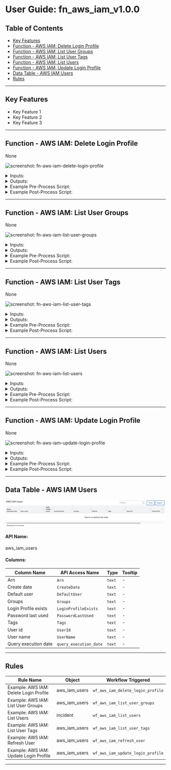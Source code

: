 <!--
  This User README.md is generated by running:
  "resilient-circuits docgen -p fn_aws_iam --only-user-guide"

  It is best edited using a Text Editor with a Markdown Previewer. VS Code
  is a good example. Checkout https://guides.github.com/features/mastering-markdown/
  for tips on writing with Markdown

  If you make manual edits and run docgen again, a .bak file will be created

  Store any screenshots in the "doc/screenshots" directory and reference them like:
  ![screenshot: screenshot_1](./screenshots/screenshot_1.png)
-->

# **User Guide:** fn_aws_iam_v1.0.0

## Table of Contents
- [Key Features](#key-features)
- [Function - AWS IAM: Delete Login Profile](#function---aws-iam-delete-login-profile)
- [Function - AWS IAM: List User Groups](#function---aws-iam-list-user-groups)
- [Function - AWS IAM: List User Tags](#function---aws-iam-list-user-tags)
- [Function - AWS IAM: List Users](#function---aws-iam-list-users)
- [Function - AWS IAM: Update Login Profile](#function---aws-iam-update-login-profile)
- [Data Table - AWS IAM Users](#data-table---aws-iam-users)
- [Rules](#rules)

---

## Key Features
<!--
  List the Key Features of the Integration
-->
* Key Feature 1
* Key Feature 2
* Key Feature 3

---

## Function - AWS IAM: Delete Login Profile
None

 ![screenshot: fn-aws-iam-delete-login-profile ](./screenshots/fn-aws-iam-delete-login-profile.png)

<details><summary>Inputs:</summary>
<p>

| Name | Type | Required | Example | Tooltip |
| ---- | :--: | :------: | ------- | ------- |
| `aws_iam_user_name` | `text` | No | `-` | - |

</p>
</details>

<details><summary>Outputs:</summary>
<p>

```python
results = {
    # TODO: Copy and paste an example of the Function Output within this code block.
    # To see view the output of a Function, run resilient-circuits in DEBUG mode and invoke the Function. 
    # The Function results will be printed in the logs: "resilient-circuits run --loglevel=DEBUG"
}
```

</p>
</details>

<details><summary>Example Pre-Process Script:</summary>
<p>

```python
inputs.aws_iam_user_name = row.UserName
```

</p>
</details>

<details><summary>Example Post-Process Script:</summary>
<p>

```python
##  AWS IAM - fn_aws_iam_delete_login_profile script ##
# Example result:
"""
OK
Result: {
         'version': '1.0', 'success': True, 'reason': None,
         'content': 'NoSuchEntity', 'raw': '"NoSuchEntity"',
         'inputs': {'aws_iam_user_name': 'iam_test_User'},
         'metrics': {'version': '1.0', 'package': 'fn-aws-iam', 'package_version': '1.0.0',
                     'host': 'myhost.ie.ibm.com', 'execution_time_ms': 9170, 'timestamp': '2019-11-18 16:24:17'
                     }
}
NosuchEntity
Result: {
         'version': '1.0', 'success': True, 'reason': None,
         'content': 'OK', 'raw': '"OK"',
         'inputs': {'aws_iam_user_name': 'iam_test_User'},
         'metrics': {'version': '1.0', 'package': 'fn-aws-iam', 'package_version': '1.0.0',
                     'host': 'myhost.ie.ibm.com', 'execution_time_ms': 9170, 'timestamp': '2019-11-18 16:24:17'
                     }
}
"""
#  Globals
# List of fields in datatable fn_aws_iam_delete_login_profile  script
DATA_TBL_FIELDS = ["Groups"]
FN_NAME = "fn_aws_iam_delete_login_profile"
WF_NAME = "Delete Login Profile"
# Processing
CONTENT = results.content
INPUTS = results.inputs
QUERY_EXECUTION_DATE = results["metrics"]["timestamp"]
note_text = ''

def main():
    note_text = ''
    if CONTENT is not None:
        if CONTENT == "OK":
            note_text = "AWS IAM Integration: : Workflow <b>{0}</b>: Login profile deleted for user <b>{1}</b> for " \
                        "Resilient function <b>{2}</b>".format(WF_NAME, INPUTS["aws_iam_user_name"], FN_NAME)
            row.LoginProfileExists = "NO"
        elif CONTENT == "NoSuchEntity":
            note_text = "AWS IAM Integration: : Workflow <b>{0}</b>: Login profile does not exist for user <b>{1}</b> for " \
                        "Resilient function <b>{2}</b>".format(WF_NAME, INPUTS["aws_iam_user_name"], FN_NAME)
            row.LoginProfileExists = "NO"
    else:
        note_text += "AWS IAM Integration: There were <b>no</b> results returned for Resilient function <b>{0}</b>"\
            .format(FN_NAME)

    incident.addNote(helper.createRichText(note_text))
if __name__ == "__main__":
    main()
```

</p>
</details>

---
## Function - AWS IAM: List User Groups
None

 ![screenshot: fn-aws-iam-list-user-groups ](./screenshots/fn-aws-iam-list-user-groups.png)

<details><summary>Inputs:</summary>
<p>

| Name | Type | Required | Example | Tooltip |
| ---- | :--: | :------: | ------- | ------- |
| `aws_iam_user_name` | `text` | No | `-` | - |

</p>
</details>

<details><summary>Outputs:</summary>
<p>

```python
results = {
    # TODO: Copy and paste an example of the Function Output within this code block.
    # To see view the output of a Function, run resilient-circuits in DEBUG mode and invoke the Function. 
    # The Function results will be printed in the logs: "resilient-circuits run --loglevel=DEBUG"
}
```

</p>
</details>

<details><summary>Example Pre-Process Script:</summary>
<p>

```python
inputs.aws_iam_user_name = row.UserName
```

</p>
</details>

<details><summary>Example Post-Process Script:</summary>
<p>

```python
##  AWS IAM - fn_aws_iam_list_user_groups script ##
# Example result:
"""
Result: {
         'version': '1.0', 'success': True, 'reason': None,
         'content': [{'Path': '/', 'GroupName': 'system-admins', 'GroupId': 'AGPAJUCG3BHM64OGVGCBG',
                      'Arn': 'arn:aws:iam::834299573936:group/system-admins', 'CreateDate': '2017-05-29 20:37:53'}],
                      'raw': '[{"Path": "/", "GroupName": "system-admins", "GroupId": "AGPAJUCG3BHM64OGVGCBG",
                      "Arn": "arn:aws:iam::834299573936:group/system-admins", "CreateDate": "2017-05-29 20:37:53"
                      }
                    ]',
         'inputs': {'aws_iam_user_name': 'iam_test_User'},
         'metrics': {'version': '1.0', 'package': 'fn-aws-iam', 'package_version': '1.0.0', 'host': 'myhost.ibm.com',
                     'execution_time_ms': 1070, 'timestamp': '2019-11-18 10:19:19'
                     }
}
"""
#  Globals
# List of fields in datatable fn_sep_get_command_status script
DATA_TBL_FIELDS = ["Groups"]
FN_NAME = "fn_aws_iam_list_user_groups"
WF_NAME = "List User Groups"
# Processing
CONTENT = results.content
QUERY_EXECUTION_DATE = results["metrics"]["timestamp"]
note_text = ''

def main():
    note_text = ''
    if CONTENT is not None:
        note_text = "AWS IAM Integration: There were <b>{0}</b> results returned for Resilient function " \
                   "<b>{1}</b>".format(len(CONTENT), FN_NAME)
        groups = []
        for g in range(len(CONTENT)):
            if CONTENT[g]["GroupName"] is not None:
                groups.append(CONTENT[g]["GroupName"])
        row.Groups = ",".join(groups)
    else:
        note_text += "AWS IAM Integration: There were <b>no</b> results returned for Resilient function <b>{0}</b>"\
            .format(FN_NAME)

    incident.addNote(helper.createRichText(note_text))
if __name__ == "__main__":
    main()
```

</p>
</details>

---
## Function - AWS IAM: List User Tags
None

 ![screenshot: fn-aws-iam-list-user-tags ](./screenshots/fn-aws-iam-list-user-tags.png)

<details><summary>Inputs:</summary>
<p>

| Name | Type | Required | Example | Tooltip |
| ---- | :--: | :------: | ------- | ------- |
| `aws_iam_user_name` | `text` | No | `-` | - |

</p>
</details>

<details><summary>Outputs:</summary>
<p>

```python
results = {
    # TODO: Copy and paste an example of the Function Output within this code block.
    # To see view the output of a Function, run resilient-circuits in DEBUG mode and invoke the Function. 
    # The Function results will be printed in the logs: "resilient-circuits run --loglevel=DEBUG"
}
```

</p>
</details>

<details><summary>Example Pre-Process Script:</summary>
<p>

```python
inputs.aws_iam_user_name = row.UserName
```

</p>
</details>

<details><summary>Example Post-Process Script:</summary>
<p>

```python
##  AWS IAM - fn_aws_iam_list_user_tags script ##
# Example result:
"""
Result: {
          'version': '1.0', 'success': True, 'reason': None,
          'content': [{'Key': 'Test_tag1', 'Value': 'A test TAG'},
                      {'Key': 'Tes Tag2', 'Value': 'Another test tag'}],
          'raw': '[{"Key": "Test_tag1", "Value": "A test TAG"}, {"Key": "Tes Tag2", "Value": "Another test tag"}]',
          'inputs': {'aws_iam_user_name': 'iam_johnpren_test_User'},
          'metrics': {'version': '1.0', 'package': 'fn-aws-iam', 'package_version': '1.0.0', 'host': 'myhost.ie.ibm.com',
                      'execution_time_ms': 1009, 'timestamp': '2019-11-18 12:19:06'
                     }
}
"""
import re
#  Globals
# List of fields in datatable fn_aws_iam_list_user_tags script
DATA_TBL_FIELDS = ["Groups"]
FN_NAME = "fn_aws_iam_list_user_tags"
WF_NAME = "List User Tags"
# Processing
CONTENT = results.content
QUERY_EXECUTION_DATE = results["metrics"]["timestamp"]
note_text = ''

def check_add_quotes(tag_name):
    # Using regex 
    # If spaces in tag name add quotes
    if re.search(r"\s", tag_name):
        return "'"+tag_name+"'"
    else:
        return tag_name

def main():
    note_text = ''
    if CONTENT is not None:
        note_text = "AWS IAM Integration: There were <b>{0}</b> results returned for Resilient function " \
                   "<b>{1}</b>".format(len(CONTENT), FN_NAME)
        tags = []
        for t in range(len(CONTENT)):
            if CONTENT[t]["Key"] is not None:
                tags.append(CONTENT[t]["Key"])
        row.Tags = ','.join(check_add_quotes(t) for t in tags)
    else:
        note_text += "AWS IAM Integration: There were <b>no</b> results returned for Resilient function <b>{0}</b>"\
            .format(FN_NAME)

    incident.addNote(helper.createRichText(note_text))
if __name__ == "__main__":
    main()
```

</p>
</details>

---
## Function - AWS IAM: List Users
None

 ![screenshot: fn-aws-iam-list-users ](./screenshots/fn-aws-iam-list-users.png)

<details><summary>Inputs:</summary>
<p>

| Name | Type | Required | Example | Tooltip |
| ---- | :--: | :------: | ------- | ------- |
| `aws_iam_user_name` | `text` | No | `-` | - |

</p>
</details>

<details><summary>Outputs:</summary>
<p>

```python
results = {
    # TODO: Copy and paste an example of the Function Output within this code block.
    # To see view the output of a Function, run resilient-circuits in DEBUG mode and invoke the Function. 
    # The Function results will be printed in the logs: "resilient-circuits run --loglevel=DEBUG"
}
```

</p>
</details>

<details><summary>Example Pre-Process Script:</summary>
<p>

```python
note_text = "AWS IAM Integration: There were <b>{0}</b> results returned for Resilient function "
incident.addNote(helper.createRichText(note_text))
```

</p>
</details>

<details><summary>Example Post-Process Script:</summary>
<p>

```python
##  AWS IAM - fn_aws_iam_list_users script ##
# Example result:
"""
Result: {
            'version': '1.0', 'success': True, 'reason': None,
            'content': [{'Path': '/', 'UserName': 'iam_test_User', 'UserId': 'AIDA4EQBBG2YDOLTU6QSM',
                         'Arn': 'arn:aws:iam::123456789123:user/iam_test_User', 'CreateDate': '2019-11-05 15:54:43'},
                        {'Path': '/', 'UserName': 'iam_test_User_2', 'UserId': 'AIDA4EQBBG2YGZOQXT2JB',
                         'Arn': 'arn:aws:iam::123456789123:user/iam_test_User_2',
                         'CreateDate': '2019-10-31 16:23:07', 'PasswordLastUsed': '2019-11-12 10:55:42'}
                       ],
            'raw': '[{"Path": "/", "UserName": "iam_test_User", "UserId": "AIDA4EQBBG2YDOLTU6QSM", "Arn": "arn:aws:iam::834299573936:user/iam_test_User", "CreateDate": "2019-11-05 15:54:43"}, {"Path": "/", "UserName": "iam_test_User_2", "UserId": "AIDA4EQBBG2YGZOQXT2JB", "Arn": "arn:aws:iam::834299573936:user/iam_test_User_2", "CreateDate": "2019-10-31 16:23:07"}]',
            'inputs': {},
            'metrics': {'version': '1.0', 'package': 'fn-aws-iam', 'package_version': '1.0.0',
                        'host': 'myhost.ibm.com', 'execution_time_ms': 7951,
                        'timestamp': '2019-11-14 13:48:30'
                       }
}

"""
#  Globals
# List of fields in datatable fn_aws_iam_list_users script
DATA_TBL_FIELDS = ["query_execution_time", "UserName", "UserId", "Arn", "DefaultUser", "CreateDate", "LoginProfileExists", "PasswordLastUsed"]
FN_NAME = "fn_aws_iam_list_users"
WF_NAME = "List Users"
# Processing
CONTENT = results.content
QUERY_EXECUTION_DATE = results["metrics"]["timestamp"]
note_text = ''


def main():
    note_text = ''
    if CONTENT is not None:
        note_text = "AWS IAM Integration: There were <b>{0}</b> results returned for Resilient function " \
                   "<b>{1}</b>".format(len(CONTENT), FN_NAME)
        for u in range(len(CONTENT)):
            newrow = incident.addRow("aws_iam_users")
            newrow.query_execution_date = QUERY_EXECUTION_DATE
            for f in DATA_TBL_FIELDS:
                if CONTENT[u][f] is not None:
                    if isinstance(CONTENT[u][f], unicode) or isinstance(CONTENT[u][f], int) \
                            or isinstance(CONTENT[u][f], long) or len(CONTENT[u][f]) == 0:
                        if f == "DefaultUser" and not CONTENT[u][f]:
                            pass
                        else:
                          newrow[f] = CONTENT[u][f]
                    else:
                        newrow[f] = ','.join(CONTENT[u][f])
    else:
        note_text += "AWS IAM Integration: There were <b>no</b> results returned for Resilient function <b>{0}</b>"\
            .format(FN_NAME)

    incident.addNote(helper.createRichText(note_text))
if __name__ == "__main__":
    main()
```

</p>
</details>

---
## Function - AWS IAM: Update Login Profile
None

 ![screenshot: fn-aws-iam-update-login-profile ](./screenshots/fn-aws-iam-update-login-profile.png)

<details><summary>Inputs:</summary>
<p>

| Name | Type | Required | Example | Tooltip |
| ---- | :--: | :------: | ------- | ------- |
| `aws_iam_password` | `text` | No | `-` | - |
| `aws_iam_password_reset_required` | `boolean` | No | `-` | - |
| `aws_iam_user_name` | `text` | No | `-` | - |

</p>
</details>

<details><summary>Outputs:</summary>
<p>

```python
results = {
    # TODO: Copy and paste an example of the Function Output within this code block.
    # To see view the output of a Function, run resilient-circuits in DEBUG mode and invoke the Function. 
    # The Function results will be printed in the logs: "resilient-circuits run --loglevel=DEBUG"
}
```

</p>
</details>

<details><summary>Example Pre-Process Script:</summary>
<p>

```python
inputs.aws_iam_user_name = row.UserName
inputs.aws_iam_password = rule.properties.aws_iam_password
inputs.aws_iam_password_reset_required = rule.properties.aws_iam_password_reset_required
```

</p>
</details>

<details><summary>Example Post-Process Script:</summary>
<p>

```python
None
```

</p>
</details>

---

## Data Table - AWS IAM Users

 ![screenshot: dt-aws-iam-users](./screenshots/dt-aws-iam-users.png)

#### API Name:
aws_iam_users

#### Columns:
| Column Name | API Access Name | Type | Tooltip |
| ----------- | --------------- | ---- | ------- |
| Arn | `Arn` | `text` | - |
| Create date | `CreateDate` | `text` | - |
| Default user | `DefaultUser` | `text` | - |
| Groups | `Groups` | `text` | - |
| Login Profile exists | `LoginProfileExists` | `text` | - |
| Password last used | `PasswordLastUsed` | `text` | - |
| Tags | `Tags` | `text` | - |
| User id | `UserId` | `text` | - |
| User name | `UserName` | `text` | - |
| Query execution date | `query_execution_date` | `text` | - |

---



## Rules
| Rule Name | Object | Workflow Triggered |
| --------- | ------ | ------------------ |
| Example: AWS IAM: Delete Login Profile | aws_iam_users | `wf_aws_iam_delete_login_profile` |
| Example: AWS IAM: List User Groups | aws_iam_users | `wf_aws_iam_list_user_groups` |
| Example: AWS IAM: List Users | incident | `wf_aws_iam_list_users` |
| Example: AWS IAM: List User Tags | aws_iam_users | `wf_aws_iam_list_user_tags` |
| Example: AWS IAM: Refresh User | aws_iam_users | `wf_aws_iam_refresh_user` |
| Example: AWS IAM: Update Login Profile | aws_iam_users | `wf_aws_iam_update_login_profile` |

---

<!--
## Inform Resilient Users
  Use this section to optionally provide additional information so that Resilient playbook 
  designer can get the maximum benefit of your integration.
-->